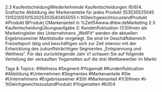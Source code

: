 2.3 KaufentscheidungWiederkehrende Kaufentscheidungen (6/6)4. Grafische Abbildung der Markenanteile für jedes Produkt
353535525045
1315200510152025303540455055
t-1tGleichgewichtszustandProdukt AProdukt BProdukt CMarkenanteil in %Zeit54www.dhbw.deMarketing
2.3 KaufentscheidungÜbungsaufgabe 2: Kundenfluktuation (1/3)Ihnen als Marketingleiter des Unternehmens „WellFit“ werden die aktuellen Ergebnisseeiner Marktstudie vorgelegt. Sie sind im Geschäftsbereich Freizeitsport tätig und beschäftigen sich zur Zeit intensiv mit der Entwicklung des zukunftsträchtigen Segmentes „Entspannung und Wellness“. Für das zurückliegende Jahr x1 schauen Sie auf folgende Verteilung der verkauften Yogamatten auf die drei Wettbewerber im Markt:

   Tags & Topics:
   #Wellness
   #Segment
   #Yogamatt
   #Kundenfluktuation
   #Abbildung
   #Unternehmen
   #Segmentes
   #Markenanteile
   #Sie
   #Unternehmens
   #Ergebnisseeiner
   #3)Ih
   #Markenanteil
   #1/3)Ihnen
   #t-1tGleichgewichtszustandProdukt
   #Yogamatten
   #6/6)4